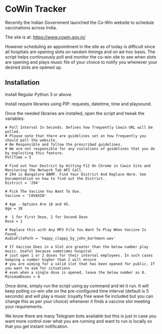 # CoWin Tracker
Recently the Indian Government launched the Co-Win website to schedule vaccinations across India. 

The site is at: https://www.cowin.gov.in/

However scheduling an appointment in the site as of today is difficult since all hospitals are opening slots on random timings and on ad-hoc basis. The script helps continuously poll and monitor the co-win site to see when slots are opening and plays music file of your choice to notify you whenever your desired slots are opened up.

## Installation

Install Regular Python 3 or above.

Install require libraries using PIP: requests, datetime, time and playsound.

Once the needed libraries are installed, open the script and tweak the variables:

```
# Poll Interval In Seconds. Defines how frequently Cowin URL will be polled.
# Please note that there are guidelines set on how frequently you should poll the website.
# Be Responsible and follow the prescribed guidelines. 
# We are not responsible for any violations of guidelines that you do by exploiting this feature.
PollTime = 5

# Find out Your Destrict by Hitting F12 On Chrome in Cowin Site and Monitoring the Network Tab API Call.
# 294 is Bangalore BBMP. Find Your District And Replace Here. See Documentation on how to find out the District.
District = '294'

# Pick The Vaccine You Want To Use.
Vaccine = 'COVAXIN'

# Age - Options Are 18 and 45.
Age = 18

#  1 for First Dose, 2 for Second Dose
Dose = 1

# Replace this with Any MP3 File You Want To Play When Vaccine Is Found.
AudioFilePath = 'happy_clappy_by_john_bartmann.wav' 

# If Vaccine Does in a Slot are greater than the below number play music. Useful because sometimes hospital 
# just open 1 or 2 doses for their internal employees. In such cases keeping a number higher than 2 will ensure 
# you are aiming for a valid slot that has been opened for public. If you want to aim for situations
# even when a single dose is opened, leave the below number as 0.
MinimumDoses = 0

```

Once done, simply run the script using py command and let it run. It will keep polling co-win site on the pre-configured time interval (default is 5 seconds) and will play a music (royalty free wave fie included but you can change this as per your choice) whenever it finds a vaccine slot meeting your requirements. 

We know there are many Telegram bots available but this is just in case you want more control over what you are running and want to run is locally so that you get instant notification.
